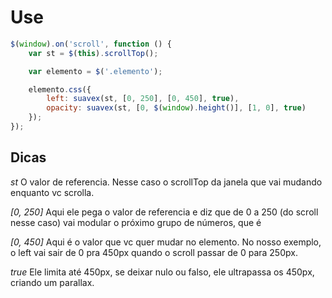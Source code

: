 # Use

```js
$(window).on('scroll', function () {
    var st = $(this).scrollTop();

    var elemento = $('.elemento');

    elemento.css({
        left: suavex(st, [0, 250], [0, 450], true),
        opacity: suavex(st, [0, $(window).height()], [1, 0], true)
    });
});

```

## Dicas

*st*
O valor de referencia. Nesse caso o scrollTop da janela que vai mudando enquanto vc scrolla.

*[0, 250]*
Aqui ele pega o valor de referencia e diz que de 0 a 250 (do scroll nesse caso) vai modular o próximo grupo de números, que é

*[0, 450]*
Aqui é o valor que vc quer mudar no elemento. No nosso exemplo, o left vai sair de 0 pra 450px quando o scroll passar de 0 para 250px.

*true*
Ele limita até 450px, se deixar nulo ou falso, ele ultrapassa os 450px, criando um parallax.